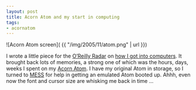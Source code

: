 ```yaml
---
layout: post
title: Acorn Atom and my start in computing
tags:
- acornatom
---
```


![Acorn Atom screen]( {{ "/img/2005/11/atom.png" | url }})

I wrote a little piece for the [O’Reilly Radar](http://radar.oreilly.com) on [how I got into computers](http://radar.oreilly.com/2005/11/burn-in-7-dj-adams.html). It brought back lots of memories, a strong one of which was the hours, days, weeks I spent on my [Acorn Atom](http://en.wikipedia.org/wiki/Acorn_Atom). I have my original Atom in storage, so I turned to [MESS](http://www.mess.org) for help in getting an emulated Atom booted up. Ahhh, even now the font and cursor size are whisking me back in time …


